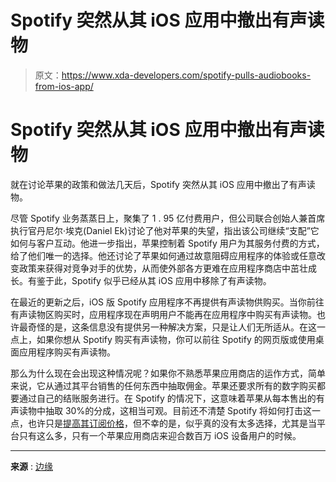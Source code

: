 # Spotify 突然从其 iOS 应用中撤出有声读物

> 原文：<https://www.xda-developers.com/spotify-pulls-audiobooks-from-ios-app/>

# Spotify 突然从其 iOS 应用中撤出有声读物

就在讨论苹果的政策和做法几天后，Spotify 突然从其 iOS 应用中撤出了有声读物。

尽管 Spotify 业务蒸蒸日上，聚集了 1 . 95 亿付费用户，但公司联合创始人兼首席执行官丹尼尔·埃克(Daniel Ek)讨论了他对苹果的失望，指出该公司继续“支配”它如何与客户互动。他进一步指出，苹果控制着 Spotify 用户为其服务付费的方式，给了他们唯一的选择。他还讨论了苹果如何通过故意阻碍应用程序的体验或任意改变政策来获得对竞争对手的优势，从而使外部各方更难在应用程序商店中茁壮成长。有鉴于此，Spotify 似乎已经从其 iOS 应用中移除了有声读物。

在最近的更新之后，iOS 版 Spotify 应用程序不再提供有声读物供购买。当你前往有声读物区购买时，应用程序现在声明用户不能再在应用程序中购买有声读物。也许最奇怪的是，这条信息没有提供另一种解决方案，只是让人们无所适从。在这一点上，如果你想从 Spotify 购买有声读物，你可以前往 Spotify 的网页版或使用桌面应用程序购买有声读物。

那么为什么现在会出现这种情况呢？如果你不熟悉苹果应用商店的运作方式，简单来说，它从通过其平台销售的任何东西中抽取佣金。苹果还要求所有的数字购买都要通过自己的结账服务进行。在 Spotify 的情况下，这意味着苹果从每本售出的有声读物中抽取 30%的分成，这相当可观。目前还不清楚 Spotify 将如何打击这一点，也许只是[提高其订阅价格](https://www.xda-developers.com/spotify-could-be-looking-to-raises-its-prices-in-the-us/)，但不幸的是，似乎真的没有太多选择，尤其是当平台只有这么多，只有一个苹果应用商店来迎合数百万 iOS 设备用户的时候。

* * *

**来源** : [边缘](https://www.theverge.com/2022/10/27/23426631/spotify-apple-pulls-audiobook-purchases-ios-app)